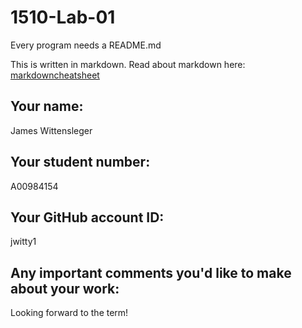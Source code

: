 # 1510-Lab-01

Every program needs a README.md

This is written in markdown. Read about markdown here: [markdowncheatsheet](https://www.markdownguide.org/cheat-sheet/)

## Your name:
James Wittensleger
## Your student number:
A00984154
## Your GitHub account ID:
jwitty1
## Any important comments you'd like to make about your work:
Looking forward to the term!